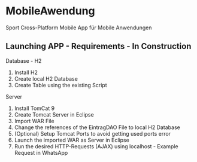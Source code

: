 # MobileAwendung
Sport Cross-Platform Mobile App für Mobile Anwendungen

## Launching APP - Requirements - In Construction
Database - H2
1. Install H2
2. Create local H2 Database
3. Create Table using the existing Script

Server
1. Install TomCat 9
2. Create Tomcat Server in Eclipse
3. Import WAR File
4. Change the references of the EintragDAO File to local H2 Database
5. (Optional) Setup Tomcat Ports to avoid getting used ports error
6. Launch the imported WAR as Server in Eclipse
7. Run the desired HTTP-Requests (AJAX) using localhost - Example Request in WhatsApp
